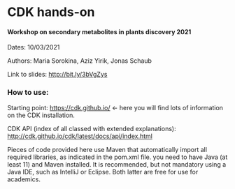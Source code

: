 # CDK hands-on
#### Workshop on secondary metabolites in plants discovery 2021

Dates: 10/03/2021

Authors: Maria Sorokina, Aziz Yirik, Jonas Schaub

Link to slides: http://bit.ly/3bVgZys

### How to use: 

Starting point: https://cdk.github.io/ <- here you will find lots of information on the CDK installation.


CDK API (index of all classed with extended explanations): http://cdk.github.io/cdk/latest/docs/api/index.html


Pieces of code provided here use Maven that automatically import all required libraries, as indicated in the pom.xml file. 
you need to have Java (at least 11) and Maven installed. It is recommended, but not mandatory using a Java IDE, such as IntelliJ or Eclipse. Both latter are free for use for academics. 
